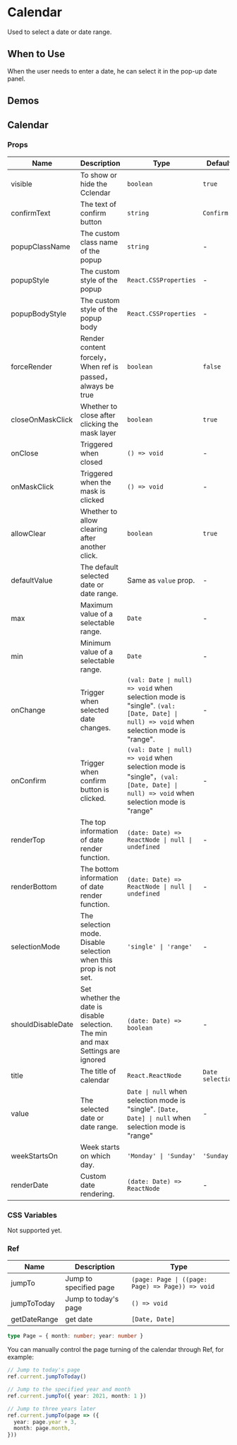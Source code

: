 # Calendar <Experimental></Experimental>

Used to select a date or date range.

## When to Use

When the user needs to enter a date, he can select it in the pop-up date panel.

## Demos

<code src="./demos/demo1.tsx"></code>

<code src="./demos/demo2.tsx"></code>

<code src="./demos/demo3.tsx"></code>

<code src="./demos/demo4.tsx"></code>

## Calendar

### Props

| Name | Description | Type | Default | Version |
| --- | --- | --- | --- | --- |
| visible | To show or hide the Cclendar | `boolean` | `true` |
| confirmText | The text of confirm button | `string` | `Confirm` |
| popupClassName | The custom class name of the popup | `string` | - |
| popupStyle | The custom style of the popup | `React.CSSProperties` | - |
| popupBodyStyle | The custom style of the popup body | `React.CSSProperties` | - |
| forceRender | Render content forcely，When ref is passed，always be true | `boolean` | `false` |
| closeOnMaskClick | Whether to close after clicking the mask layer | `boolean` | `true` |
| onClose | Triggered when closed | `() => void` | - |
| onMaskClick | Triggered when the mask is clicked | `() => void` | - |
| allowClear | Whether to allow clearing after another click. | `boolean` | `true` |
| defaultValue | The default selected date or date range. | Same as `value` prop. | - |
| max | Maximum value of a selectable range. | `Date` | - |
| min | Minimum value of a selectable range. | `Date` | - | - |
| onChange | Trigger when selected date changes. | `(val: Date \| null) => void` when selection mode is "single". `(val: [Date, Date] \| null) => void` when selection mode is "range". | - |
| onConfirm | Trigger when confirm button is clicked. | `(val: Date \| null) => void` when selection mode is "single"，`(val: [Date, Date] \| null) => void` when selection mode is "range" | - |
| renderTop | The top information of date render function. | `(date: Date) => ReactNode \| null \| undefined` | - |
| renderBottom | The bottom information of date render function. | `(date: Date) => ReactNode \| null \| undefined` | - |
| selectionMode | The selection mode. Disable selection when this prop is not set. | `'single' \| 'range'` | - |
| shouldDisableDate | Set whether the date is disable selection. The min and max Settings are ignored | `(date: Date) => boolean` | - |
| title | The title of calendar | `React.ReactNode` | `Date selection` |
| value | The selected date or date range. | `Date \| null` when selection mode is "single". `[Date, Date] \| null` when selection mode is "range" | - |
| weekStartsOn | Week starts on which day. | `'Monday' \| 'Sunday'` | `'Sunday'` |
| renderDate | Custom date rendering. | `(date: Date) => ReactNode` | - | 5.28.0 |

### CSS Variables

Not supported yet.

### Ref

| Name | Description | Type |
| --- | --- | --- |
| jumpTo | Jump to specified page | `(page: Page \| ((page: Page) => Page)) => void` |
| jumpToToday | Jump to today's page | `() => void` |
| getDateRange | get date | `[Date, Date]` |

```ts
type Page = { month: number; year: number }
```

You can manually control the page turning of the calendar through Ref, for example:

```ts
// Jump to today's page
ref.current.jumpToToday()

// Jump to the specified year and month
ref.current.jumpTo({ year: 2021, month: 1 })

// Jump to three years later
ref.current.jumpTo(page => ({
  year: page.year + 3,
  month: page.month,
}))
```
